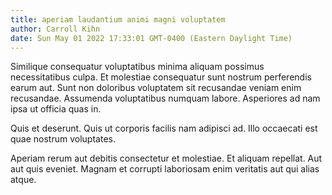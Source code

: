 ```yaml
---
title: aperiam laudantium animi magni voluptatem
author: Carroll Kihn
date: Sun May 01 2022 17:33:01 GMT-0400 (Eastern Daylight Time)
---
```

Similique consequatur voluptatibus minima aliquam possimus necessitatibus culpa. Et molestiae consequatur sunt nostrum perferendis earum aut. Sunt non doloribus voluptatem sit recusandae veniam enim recusandae. Assumenda voluptatibus numquam labore. Asperiores ad nam ipsa ut officia quas in.

 Quis et deserunt. Quis ut corporis facilis nam adipisci ad. Illo occaecati est quae nostrum voluptates.

 Aperiam rerum aut debitis consectetur et molestiae. Et aliquam repellat. Aut aut quis eveniet. Magnam et corrupti laboriosam enim veritatis aut qui alias atque.